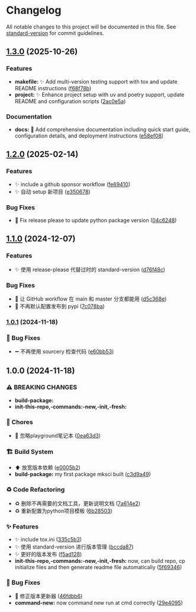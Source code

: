 # Changelog

All notable changes to this project will be documented in this file. See [standard-version](https://github.com/conventional-changelog/standard-version) for commit guidelines.

## [1.3.0](https://github.com/SongshGeo/Python-Project-Template/compare/v1.2.0...v1.3.0) (2025-10-26)


### Features

* **makefile:** :sparkles: Add multi-version testing support with tox and update README instructions ([f68f78b](https://github.com/SongshGeo/Python-Project-Template/commit/f68f78b812997062d7b8000adc78b95b3b60e7dc))
* **project:** :sparkles: Enhance project setup with uv and poetry support, update README and configuration scripts ([2ac0e5a](https://github.com/SongshGeo/Python-Project-Template/commit/2ac0e5a7844bb27b359f4b2d46ce41cdb49902e5))


### Documentation

* **docs:** :memo: Add comprehensive documentation including quick start guide, configuration details, and deployment instructions ([e58ef08](https://github.com/SongshGeo/Python-Project-Template/commit/e58ef08f622a5b4f9fa7a269461301f69403f27f))

## [1.2.0](https://github.com/SongshGeo/Python-Project-Template/compare/v1.1.0...v1.2.0) (2025-02-14)


### Features

* :sparkles: include a github sponsor workflow ([fe69410](https://github.com/SongshGeo/Python-Project-Template/commit/fe694102b43883baf14a108f4703ea60094fc73c))
* :sparkles: 自动 setup 新项目 ([e350678](https://github.com/SongshGeo/Python-Project-Template/commit/e350678576c5de4743dcf98ecf43e7092fc2aa08))


### Bug Fixes

* :bug: Fix release please to update python package version ([04c6248](https://github.com/SongshGeo/Python-Project-Template/commit/04c624831786ba9a733e3a85b5fc9b198d7e2a1c))

## [1.1.0](https://github.com/SongshGeo/Python-Project-Template/compare/v1.0.1...v1.1.0) (2024-12-07)


### Features

* :sparkles: 使用 release-please 代替过时的 standard-version ([d76f48c](https://github.com/SongshGeo/Python-Project-Template/commit/d76f48cf319555c22d027f5d2d793bf4d7545bd1))


### Bug Fixes

* :bug: 让 GitHub workflow 在 main 和 master 分支都能用 ([d5c368e](https://github.com/SongshGeo/Python-Project-Template/commit/d5c368e59e08fe9a3c6c46be63cab246e9789cb5))
* :green_heart: 不再默认配置发布到 pypi ([7c078ba](https://github.com/SongshGeo/Python-Project-Template/commit/7c078ba0f047ebf6d26a19d715764a4394b090cf))

### [1.0.1](https://github.com/SongshGeo/Python-Project-Template/compare/v1.0.0...v1.0.1) (2024-11-18)


### 🐛 Bug Fixes

* :heavy_minus_sign: 不再使用 sourcery 检查代码 ([e60bb53](https://github.com/SongshGeo/Python-Project-Template/commit/e60bb53b6e26f30e616b12596157a189a8cefaea))

## 1.0.0 (2024-11-18)


### ⚠ BREAKING CHANGES

* **build-package:**
* **init-this-repo,-commands:-new,-init,-fresh:**

### 🔧 Chores

* :see_no_evil: 忽略playground笔记本 ([0ea63d3](https://github.com/SongshGeo/Python-Project-Template/commit/0ea63d34a40f8ab5eef41105e98e9166ab170802))


### 🏗️ Build System

* :arrow_up: 放宽版本依赖 ([e0005b2](https://github.com/SongshGeo/Python-Project-Template/commit/e0005b29a3b23351ae959ba62a370b7ba668caf6))
* **build-package:** my first package mksci built ([c3d9a49](https://github.com/SongshGeo/Python-Project-Template/commit/c3d9a497e01a554876703b1335c1b3db1314facb))


### ♻️ Code Refactoring

* :recycle: 删除不再需要的文档工具，更新说明文档 ([7a614e2](https://github.com/SongshGeo/Python-Project-Template/commit/7a614e235c8b862d24fcc6428b62d2a59a94bf01))
* :recycle: 重新配置为python项目模板 ([6b28503](https://github.com/SongshGeo/Python-Project-Template/commit/6b28503fbb2424d110a7edb9ab50efe6af92a99c))


### ✨ Features

* :sparkles: include tox.ini ([335c5b3](https://github.com/SongshGeo/Python-Project-Template/commit/335c5b3b9927ee6c3dbcd0242f97c4a82ade3c49))
* :sparkles: 使用 standard-version 进行版本管理 ([bccda87](https://github.com/SongshGeo/Python-Project-Template/commit/bccda87c86295fe3b0f034b7864a6077c760a7d3))
* :sparkles: 更好的版本发布 ([f5ad128](https://github.com/SongshGeo/Python-Project-Template/commit/f5ad128751959e128ffa11b4c142dbb5bbf8ffec))
* **init-this-repo,-commands:-new,-init,-fresh:** now, can build repo, cp initialize files and then generate readme file automatically ([5f69346](https://github.com/SongshGeo/Python-Project-Template/commit/5f693461647e9b73c5968d93f095b87401410251))


### 🐛 Bug Fixes

* :green_heart: 修正版本更新器 ([46fdbb6](https://github.com/SongshGeo/Python-Project-Template/commit/46fdbb6b7c3f32e9186b20346b63cfa9b7d65a4b))
* **command-new:** now command new run at cmd correctly ([29e4095](https://github.com/SongshGeo/Python-Project-Template/commit/29e4095fd49781c68b779f3be00ff868271a1099))
